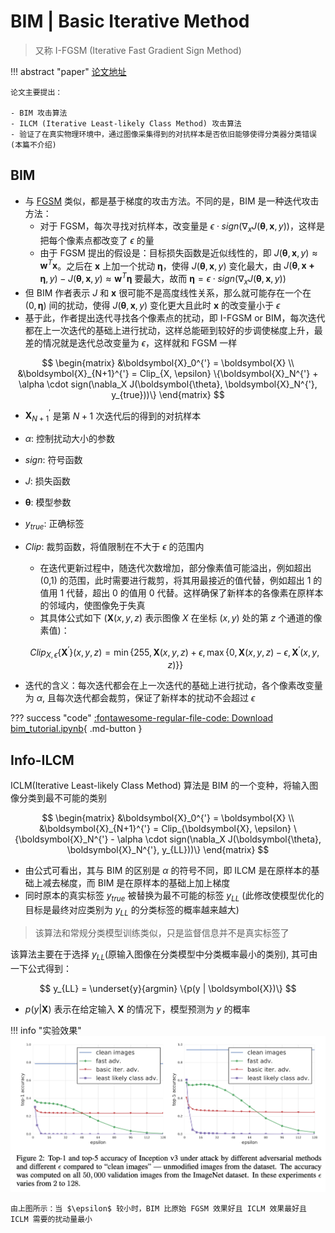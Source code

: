 # BIM | Basic Iterative Method

> 又称 I-FGSM (Iterative Fast Gradient Sign Method)

!!! abstract "paper"
    [论文地址](https://arxiv.org/abs/1607.02533)

    论文主要提出：
    
    - BIM 攻击算法
    - ILCM (Iterative Least-likely Class Method) 攻击算法
    - 验证了在真实物理环境中，通过图像采集得到的对抗样本是否依旧能够使得分类器分类错误(本篇不介绍)

## BIM

- 与 [FGSM](FGSM.md) 类似，都是基于梯度的攻击方法。不同的是，BIM 是一种迭代攻击方法：
    - 对于 FGSM，每次寻找对抗样本，改变量是 $\epsilon \cdot sign(\nabla_x J(\boldsymbol{\theta}, \boldsymbol{x}, y))$，这样是把每个像素点都改变了 $\epsilon$ 的量
    - 由于 FGSM 提出的假设是：目标损失函数是近似线性的，即 $J(\boldsymbol{\theta}, \boldsymbol{x}, y) \approx \boldsymbol{w}^T \boldsymbol{x}$。之后在 $\boldsymbol{x}$ 上加一个扰动 $\boldsymbol{\eta}$，使得 $J(\boldsymbol{\theta}, \boldsymbol{x}, y)$ 变化最大，由 $J(\boldsymbol{\theta}, \boldsymbol{x + \boldsymbol{\eta}}, y) - J(\boldsymbol{\theta}, \boldsymbol{x}, y) \approx \boldsymbol{w}^T \boldsymbol{\eta}$ 要最大，故而 $\boldsymbol{\eta} = \epsilon \cdot sign(\nabla_x J(\boldsymbol{\theta}, \boldsymbol{x}, y))$
- 但 BIM 作者表示 $J$ 和 $\boldsymbol{x}$ 很可能不是高度线性关系，那么就可能存在一个在 $(0, \boldsymbol{\eta})$ 间的扰动，使得 $J(\boldsymbol{\theta}, \boldsymbol{x}, y)$ 变化更大且此时 $\boldsymbol{x}$ 的改变量小于 $\epsilon$
- 基于此，作者提出迭代寻找各个像素点的扰动，即 I-FGSM or BIM，每次迭代都在上一次迭代的基础上进行扰动，这样总能砸到较好的步调使梯度上升，最差的情况就是迭代总改变量为 $\epsilon$，这样就和 FGSM 一样

$$
\begin{matrix}
&\boldsymbol{X}_0^{'} = \boldsymbol{X} \\
&\boldsymbol{X}_{N+1}^{'} = Clip_{X, \epsilon} \{\boldsymbol{X}_N^{'} + \alpha \cdot sign(\nabla_X J(\boldsymbol{\theta}, \boldsymbol{X}_N^{'}, y_{true}))\}
\end{matrix}
$$

- $\boldsymbol{X}_{N+1}^{'}$ 是第 $N+1$ 次迭代后的得到的对抗样本
- $\alpha$: 控制扰动大小的参数
- $sign$: 符号函数
- $J$: 损失函数
- $\boldsymbol{\theta}$: 模型参数
- $y_{true}$: 正确标签
- $Clip$: 裁剪函数，将值限制在不大于 $\epsilon$ 的范围内
    - 在迭代更新过程中，随迭代次数增加，部分像素值可能溢出，例如超出 (0,1) 的范围，此时需要进行裁剪，将其用最接近的值代替，例如超出 1 的值用 1 代替，超出 0 的值用 0 代替。这样确保了新样本的各像素在原样本的邻域内，使图像免于失真
    - 其具体公式如下 ($\boldsymbol{X}(x, y, z)$ 表示图像 $X$ 在坐标 $(x, y)$ 处的第 $z$ 个通道的像素值)：

    $$Clip_{X, \epsilon}\{\boldsymbol{X}^{'}\}(x, y, z) = \min \{255, \boldsymbol{X}(x, y, z) + \epsilon, \max \{0, \boldsymbol{X}(x, y, z) - \epsilon, \boldsymbol{X}^{'}(x, y, z)\}\}$$

- 迭代的含义：每次迭代都会在上一次迭代的基础上进行扰动，各个像素改变量为 $\alpha$, 且每次迭代都会裁剪，保证了新样本的扰动不会超过 $\epsilon$

??? success "code"
    [:fontawesome-regular-file-code: Download bim_tutorial.ipynb](../bim_tutorial.ipynb){ .md-button }

## Info-ILCM

ICLM(Iterative Least-likely Class Method) 算法是 BIM 的一个变种，将输入图像分类到最不可能的类别

$$
\begin{matrix}
&\boldsymbol{X}_0^{'} = \boldsymbol{X} \\
&\boldsymbol{X}_{N+1}^{'} = Clip_{\boldsymbol{X}, \epsilon} \{\boldsymbol{X}_N^{'} - \alpha \cdot sign(\nabla_X J(\boldsymbol{\theta}, \boldsymbol{X}_N^{'}, y_{LL}))\}
\end{matrix}
$$

- 由公式可看出，其与 BIM 的区别是 $\alpha$ 的符号不同，即 ILCM 是在原样本的基础上减去梯度，而 BIM 是在原样本的基础上加上梯度
- 同时原本的真实标签 $y_{true}$ 被替换为最不可能的标签 $y_{LL}$ (此修改使模型优化的目标是最终对应类别为 $y_{LL}$ 的分类标签的概率越来越大)

> 该算法和常规分类模型训练类似，只是监督信息并不是真实标签了

该算法主要在于选择 $y_{LL}$(原输入图像在分类模型中分类概率最小的类别), 其可由一下公式得到：

$$
y_{LL} = \underset{y}{argmin} \{p(y | \boldsymbol{X})\}
$$

- $p(y | \boldsymbol{X})$ 表示在给定输入 $\boldsymbol{X}$ 的情况下，模型预测为 $y$ 的概率

!!! info "实验效果"
    ![](../../Images/2023-11-24-09-19-13.png)

    由上图所示：当 $\epsilon$ 较小时，BIM 比原始 FGSM 效果好且 ICLM 效果最好且 ICLM 需要的扰动量最小
